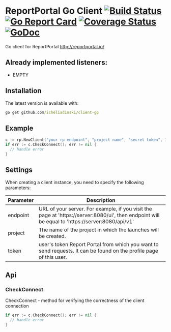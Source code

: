 # ReportPortal Go Client [![Build Status](https://travis-ci.org/icheliadinski/client-go.svg?branch=master)](https://travis-ci.org/icheliadinski/client-go) [![Go Report Card](https://goreportcard.com/badge/github.com/icheliadinski/client-go)](https://goreportcard.com/report/github.com/icheliadinski/client-go) [![Coverage Status](https://coveralls.io/repos/github/icheliadinski/client-go/badge.svg?branch=master)](https://coveralls.io/github/icheliadinski/client-go?branch=master) [![GoDoc](https://godoc.org/github.com/icheliadinski/client-go/rp?status.svg)](https://godoc.org/github.com/icheliadinski/client-go/rp)
Go client for ReportPortal http://reportportal.io/

## Already implemented listeners:
* EMPTY


## Installation
The latest version is available with:
```cmd
go get github.com/icheliadinski/client-go
```

## Example
```go
c := rp.NewClient("your rp endpoint", "project name", "secret token", 1)
if err := c.CheckConnect(); err != nil {
  // handle error
}
```

## Settings
When creating a client instance, you need to specify the following parameters:

Parameter | Description
--------- | -----------
endpoint  | URL of your server. For example, if you visit the page at 'https://server:8080/ui', then endpoint will be equal to 'https://server:8080/api/v1'
project   | The name of the project in which the launches will be created.
token     | user's token Report Portal from which you want to send requests. It can be found on the profile page of this user.

## Api

### CheckConnect
 CheckConnect - method for verifying the correctness of the client connection
```go
if err := c.CheckConnect(); err != nil {
  // handle error
}
```
